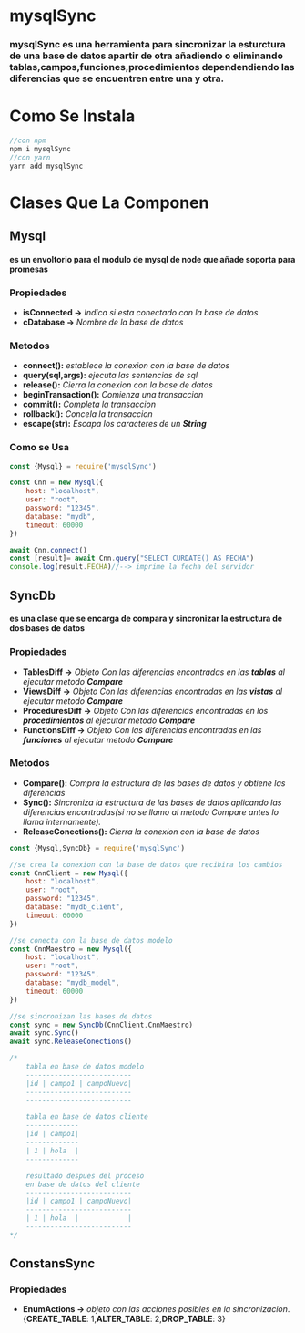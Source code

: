 # mysqlSync
### **mysqlSync** es una herramienta para sincronizar la esturctura de una base de datos apartir de otra añadiendo o eliminando tablas,campos,funciones,procedimientos dependendiendo las diferencias que se encuentren entre una y otra.


# Como Se Instala
```javascript 
//con npm
npm i mysqlSync 
//con yarn
yarn add mysqlSync
````
# Clases Que La Componen
## **Mysql**
#### es un envoltorio para el modulo de mysql de node que añade  soporta para promesas
### **Propiedades**
- **isConnected ->** *Indica si esta conectado con la base de datos*
- **cDatabase ->** *Nombre de la base de datos*
### **Metodos**
- **connect():** *establece la conexion con la base de datos*
- **query(sql,args):** *ejecuta las sentencias de sql*
- **release():** *Cierra la conexion con la base de datos*
- **beginTransaction():** *Comienza una transaccion*
- **commit():** *Completa la transaccion*
- **rollback():** *Concela la transaccion*
- **escape(str):** *Escapa los caracteres de un **String***
### **Como se Usa**

```javascript 
const {Mysql} = require('mysqlSync')

const Cnn = new Mysql({
    host: "localhost", 
    user: "root", 
    password: "12345",
    database: "mydb",
    timeout: 60000
})

await Cnn.connect()
const [result]= await Cnn.query("SELECT CURDATE() AS FECHA")
console.log(result.FECHA)//--> imprime la fecha del servidor
````

## **SyncDb**
#### es una clase que se encarga de compara y sincronizar la estructura de dos bases de datos
### **Propiedades**
- **TablesDiff ->** *Objeto Con las diferencias encontradas en las **tablas** al ejecutar metodo **Compare***
- **ViewsDiff ->** *Objeto Con las diferencias encontradas en las **vistas** al ejecutar metodo **Compare***
- **ProceduresDiff ->** *Objeto Con las diferencias encontradas en los **procedimientos** al ejecutar metodo **Compare***
- **FunctionsDiff ->** *Objeto Con las diferencias encontradas en las **funciones** al ejecutar metodo **Compare***
### **Metodos**
- **Compare():** *Compra la estructura de las bases de datos y obtiene las diferencias*
- **Sync():** *Sincroniza la estructura de las bases de datos aplicando las diferencias encontradas(si no se llamo al metodo Compare antes lo llama internamente).*
- **ReleaseConections():** *Cierra la conexion con la base de datos*

```javascript 
const {Mysql,SyncDb} = require('mysqlSync')

//se crea la conexion con la base de datos que recibira los cambios
const CnnClient = new Mysql({
    host: "localhost", 
    user: "root", 
    password: "12345",
    database: "mydb_client",
    timeout: 60000
})

//se conecta con la base de datos modelo
const CnnMaestro = new Mysql({
    host: "localhost", 
    user: "root", 
    password: "12345",
    database: "mydb_model",
    timeout: 60000
})

//se sincronizan las bases de datos
const sync = new SyncDb(CnnClient,CnnMaestro)
await sync.Sync()
await sync.ReleaseConections()

/*
    tabla en base de datos modelo
    --------------------------
    |id | campo1 | campoNuevo|
    --------------------------
    --------------------------

    tabla en base de datos cliente
    -------------
    |id | campo1|
    -------------
    | 1 | hola  |
    -------------

    resultado despues del proceso 
    en base de datos del cliente
    --------------------------
    |id | campo1 | campoNuevo|
    -------------------------- 
    | 1 | hola  |            |
    --------------------------
*/
````
## **ConstansSync**
### **Propiedades**
- **EnumActions ->** *objeto con las acciones posibles en la sincronizacion*. {**CREATE_TABLE**: 1,**ALTER_TABLE**: 2,**DROP_TABLE**: 3}